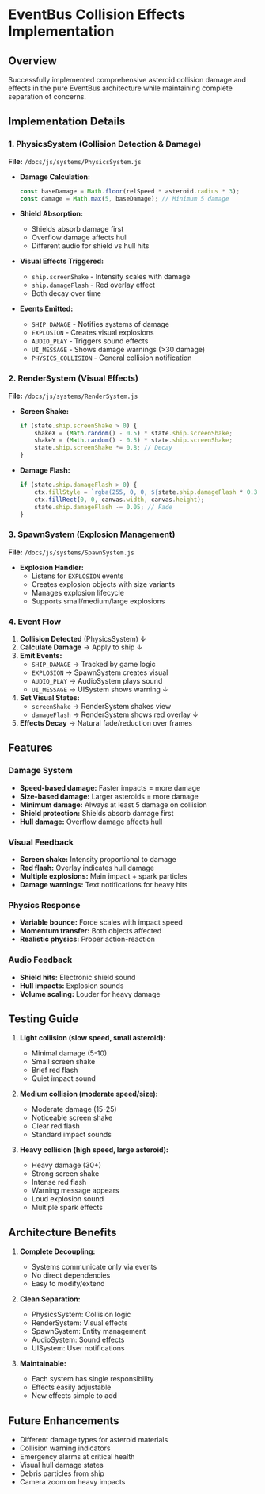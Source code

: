 # EventBus Collision Effects Implementation

## Overview
Successfully implemented comprehensive asteroid collision damage and effects in the pure EventBus architecture while maintaining complete separation of concerns.

## Implementation Details

### 1. PhysicsSystem (Collision Detection & Damage)
**File:** `/docs/js/systems/PhysicsSystem.js`

- **Damage Calculation:**
  ```javascript
  const baseDamage = Math.floor(relSpeed * asteroid.radius * 3);
  const damage = Math.max(5, baseDamage); // Minimum 5 damage
  ```

- **Shield Absorption:**
  - Shields absorb damage first
  - Overflow damage affects hull
  - Different audio for shield vs hull hits

- **Visual Effects Triggered:**
  - `ship.screenShake` - Intensity scales with damage
  - `ship.damageFlash` - Red overlay effect
  - Both decay over time

- **Events Emitted:**
  - `SHIP_DAMAGE` - Notifies systems of damage
  - `EXPLOSION` - Creates visual explosions
  - `AUDIO_PLAY` - Triggers sound effects
  - `UI_MESSAGE` - Shows damage warnings (>30 damage)
  - `PHYSICS_COLLISION` - General collision notification

### 2. RenderSystem (Visual Effects)
**File:** `/docs/js/systems/RenderSystem.js`

- **Screen Shake:**
  ```javascript
  if (state.ship.screenShake > 0) {
      shakeX = (Math.random() - 0.5) * state.ship.screenShake;
      shakeY = (Math.random() - 0.5) * state.ship.screenShake;
      state.ship.screenShake *= 0.8; // Decay
  }
  ```

- **Damage Flash:**
  ```javascript
  if (state.ship.damageFlash > 0) {
      ctx.fillStyle = `rgba(255, 0, 0, ${state.ship.damageFlash * 0.3})`;
      ctx.fillRect(0, 0, canvas.width, canvas.height);
      state.ship.damageFlash -= 0.05; // Fade
  }
  ```

### 3. SpawnSystem (Explosion Management)
**File:** `/docs/js/systems/SpawnSystem.js`

- **Explosion Handler:**
  - Listens for `EXPLOSION` events
  - Creates explosion objects with size variants
  - Manages explosion lifecycle
  - Supports small/medium/large explosions

### 4. Event Flow

1. **Collision Detected** (PhysicsSystem)
   ↓
2. **Calculate Damage** → Apply to ship
   ↓
3. **Emit Events:**
   - `SHIP_DAMAGE` → Tracked by game logic
   - `EXPLOSION` → SpawnSystem creates visual
   - `AUDIO_PLAY` → AudioSystem plays sound
   - `UI_MESSAGE` → UISystem shows warning
   ↓
4. **Set Visual States:**
   - `screenShake` → RenderSystem shakes view
   - `damageFlash` → RenderSystem shows red overlay
   ↓
5. **Effects Decay** → Natural fade/reduction over frames

## Features

### Damage System
- **Speed-based damage:** Faster impacts = more damage
- **Size-based damage:** Larger asteroids = more damage
- **Minimum damage:** Always at least 5 damage on collision
- **Shield protection:** Shields absorb damage first
- **Hull damage:** Overflow damage affects hull

### Visual Feedback
- **Screen shake:** Intensity proportional to damage
- **Red flash:** Overlay indicates hull damage
- **Multiple explosions:** Main impact + spark particles
- **Damage warnings:** Text notifications for heavy hits

### Physics Response
- **Variable bounce:** Force scales with impact speed
- **Momentum transfer:** Both objects affected
- **Realistic physics:** Proper action-reaction

### Audio Feedback
- **Shield hits:** Electronic shield sound
- **Hull impacts:** Explosion sounds
- **Volume scaling:** Louder for heavy damage

## Testing Guide

1. **Light collision (slow speed, small asteroid):**
   - Minimal damage (5-10)
   - Small screen shake
   - Brief red flash
   - Quiet impact sound

2. **Medium collision (moderate speed/size):**
   - Moderate damage (15-25)
   - Noticeable screen shake
   - Clear red flash
   - Standard impact sounds

3. **Heavy collision (high speed, large asteroid):**
   - Heavy damage (30+)
   - Strong screen shake
   - Intense red flash
   - Warning message appears
   - Loud explosion sound
   - Multiple spark effects

## Architecture Benefits

1. **Complete Decoupling:**
   - Systems communicate only via events
   - No direct dependencies
   - Easy to modify/extend

2. **Clean Separation:**
   - PhysicsSystem: Collision logic
   - RenderSystem: Visual effects
   - SpawnSystem: Entity management
   - AudioSystem: Sound effects
   - UISystem: User notifications

3. **Maintainable:**
   - Each system has single responsibility
   - Effects easily adjustable
   - New effects simple to add

## Future Enhancements

- Different damage types for asteroid materials
- Collision warning indicators
- Emergency alarms at critical health
- Visual hull damage states
- Debris particles from ship
- Camera zoom on heavy impacts
